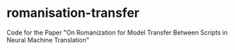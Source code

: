 # romanisation-transfer
Code for the Paper "On Romanization for Model Transfer Between Scripts in Neural Machine Translation"
